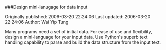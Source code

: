 ###Design mini-lanugage for data input

Originally published: 2006-03-20 22:24:06
Last updated: 2006-03-20 22:24:06
Author: Wai Yip Tung

Many programs need a set of initial data. For ease of use and flexibility, design a mini-language for your input data. Use Python's superb text handling capability to parse and build the data structure from the input text.